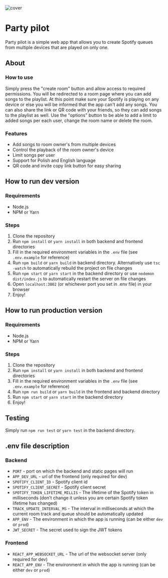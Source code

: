 <img src="https://i.ibb.co/KN73jsM/cover.png" alt="cover" border="0">

# Party pilot
Party pilot is a simple web app that allows you to create Spotify queues from multiple devices that are played on only one.

## About
### How to use
Simply press the "create room" button and allow access to required permissions. You will be redirected to a room page where you can add songs to the playlist. At this point make sure your Spotify is playing on any device or else you will be informed that the app can't add any songs. You can also share the link or QR code with your friends, so they can add songs to the playlist as well. Use the "options" button to be able to add a limit to added songs per each user, change the room name or delete the room.
### Features
- Add songs to room owner's from multiple devices
- Control the playback of the room owner's device
- Limit songs per user
- Support for Polish and English language
- QR code and invite copy link button for easy sharing

## How to run dev version
### Requirements
- Node.js
- NPM or Yarn

### Steps
1. Clone the repository
2. Run `npm install` or `yarn install` in both backend and frontend directories
3. Fill in the required environment variables in the `.env` file (see `.env.example` for reference)
4. Run `npm build` or `yarn build` in backend directory. Alternatively use `tsc -watch` to automatically rebuild the project on file changes
5. Run `npm start` or `yarn start` in the backend directory or use `nodemon dist/index.js` to automatically restart the server on file changes
6. Open `localhost:3002` (or whichever port you set in .env file) in your browser
7. Enjoy!

## How to run production version
### Requirements
- Node.js
- NPM or Yarn
### Steps
1. Clone the repository
2. Run `npm install` or `yarn install` in both backend and frontend directories
3. Fill in the required environment variables in the `.env` file (see `.env.example` for reference)
4. Run `npm run build` or `yarn build` in the frontend and backend directory
5. Run `npm start` or `yarn start` in the backend directory
6. Enjoy!

## Testing
Simply run `npm run test` or `yarn test` in the backend directory.

## .env file description
### Backend
- `PORT` - port on which the backend and static pages will run
- `APP_DEV_URL` - url of the frontend (only required for dev)
- `SPOTIFY_CLIENT_ID` - Spotify client id
- `SPOTIFY_CLIENT_SECRET` - Spotify client secret
- `SPOTIFY_TOKEN_LIFETIME_MILLIS` - The lifetime of the Spotify token in milliseconds (don't change it unless you are certain Spotify token lifetime has changed)
- `TRACK_UPDATE_INTERVAL_MS` - The interval in milliseconds at which the current room track and queue should be automatically updated
- `APP_ENV` - The environment in which the app is running (can be either `dev` or `prod`)
- `JWT_SECRET` - The secret used to sign the JWT tokens

### Frontend
- `REACT_APP_WEBSOCKET_URL` - The url of the websocket server (only required for dev)
- `REACT_APP_ENV` - The environment in which the app is running (can be either `dev` or `prod`)
